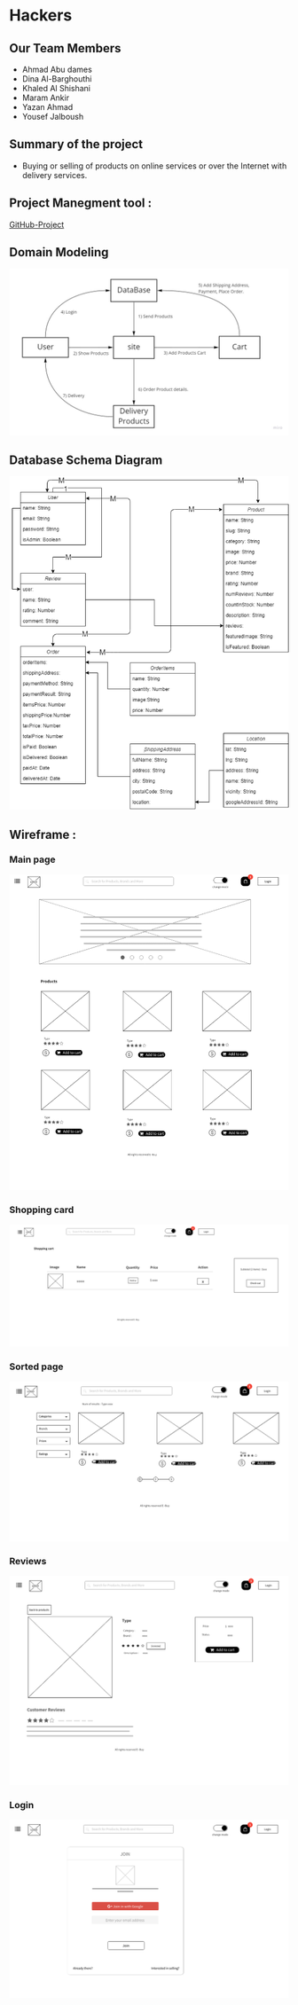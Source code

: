 # Hackers

## Our Team Members

- Ahmad Abu dames
- Dina Al-Barghouthi
- Khaled Al Shishani
- Maram Ankir
- Yazan Ahmad
- Yousef Jalboush

## Summary of the project

- Buying or selling of products on online services or over the Internet with delivery services.

## Project Manegment tool :

[GitHub-Project](https://github.com/orgs/Hackers-401/projects/1)

## Domain Modeling

![Domain-Modeling](assets/Domain-Modeling.jpg)

## Database Schema Diagram

![Database-Schema](assets/Database-Schema.png)




## Wireframe :

### Main page 
![](assets/w5.png)

### Shopping card
![](assets/w1.png)

### Sorted page
![](assets/w2.png)

### Reviews 
![](assets/w4.png)

### Login 
![](assets/w3.png)